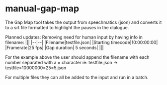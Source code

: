 # manual-gap-map

  

The Gap Map tool takes the output from speechmatics (json) and converts it to a srt file formatted to highlight the pauses in the dialogue.

Planned updates:
Removing need for human input by having info in filename:
|||
|--|--|
|Filename|testfile.json|
|Starting timecode|10:00:00:00|
|Framerate|25 fps|
|Gap duration| 5 seconds|
|||
  
For the example above the user should append the filename with each number separated with a = character ie:
testfile.json &rarr; testfile=10000000=25=5.json

For multiple files they can all be added to the input and run in a batch.